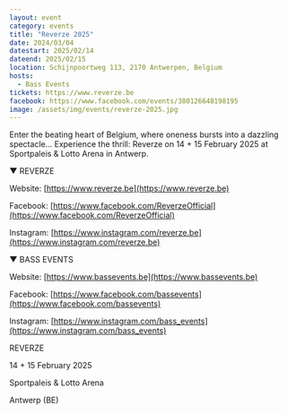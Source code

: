 ```yaml
---
layout: event
category: events
title: "Reverze 2025"
date: 2024/03/04
datestart: 2025/02/14
dateend: 2025/02/15
location: Schijnpoortweg 113, 2170 Antwerpen, Belgium
hosts:
  - Bass Events
tickets: https://www.reverze.be
facebook: https://www.facebook.com/events/380126648198195
image: /assets/img/events/reverze-2025.jpg
---
```


Enter the beating heart of Belgium, where oneness bursts into a dazzling spectacle... Experience the thrill: Reverze on 14 + 15 February 2025 at Sportpaleis & Lotto Arena in Antwerp.

▼ REVERZE

Website: [https://www.reverze.be](https://www.reverze.be)

Facebook: [https://www.facebook.com/ReverzeOfficial](https://www.facebook.com/ReverzeOfficial)

Instagram: [https://www.instagram.com/reverze.be](https://www.instagram.com/reverze.be)

▼ BASS EVENTS

Website: [https://www.bassevents.be](https://www.bassevents.be)

Facebook: [https://www.facebook.com/bassevents](https://www.facebook.com/bassevents)

Instagram: [https://www.instagram.com/bass_events](https://www.instagram.com/bass_events)

REVERZE

14 + 15 February 2025

Sportpaleis & Lotto Arena

Antwerp (BE)
